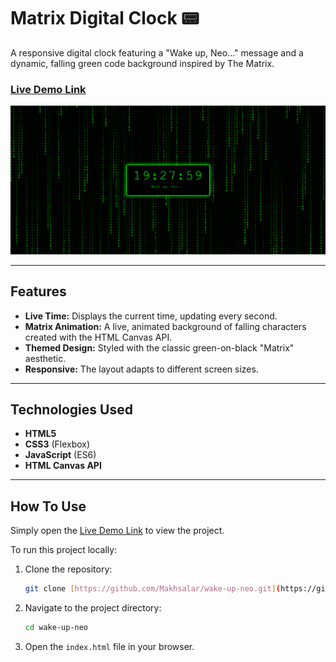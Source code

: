 # Matrix Digital Clock 📟

A responsive digital clock featuring a "Wake up, Neo..." message and a dynamic, falling green code background inspired by The Matrix.

### [Live Demo Link](https://makhsalar.github.io/wake-up-neo/)

![Matrix Clock Screenshot](https://github.com/Makhsalar/wake-up-neo/blob/main/screenshot.png?raw=true)

---
## Features

* **Live Time:** Displays the current time, updating every second.
* **Matrix Animation:** A live, animated background of falling characters created with the HTML Canvas API.
* **Themed Design:** Styled with the classic green-on-black "Matrix" aesthetic.
* **Responsive:** The layout adapts to different screen sizes.

---
## Technologies Used

* **HTML5**
* **CSS3** (Flexbox)
* **JavaScript** (ES6)
* **HTML Canvas API**

---
## How To Use

Simply open the [Live Demo Link](https://makhsalar.github.io/wake-up-neo/) to view the project.

To run this project locally:
1.  Clone the repository:
    ```sh
    git clone [https://github.com/Makhsalar/wake-up-neo.git](https://github.com/Makhsalar/wake-up-neo.git)
    ```
2.  Navigate to the project directory:
    ```sh
    cd wake-up-neo
    ```
3.  Open the `index.html` file in your browser.
